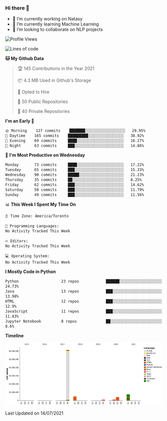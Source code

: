 ### Hi there 👋

<!--
**disooqi/disooqi** is a ✨ _special_ ✨ repository because its `README.md` (this file) appears on your GitHub profile.
-->
- 🔭 I’m currently working on Natasy
- 🌱 I’m currently learning Machine Learning
- 👯 I’m looking to collaborate on NLP projects
<!--
- 🤔 I’m looking for help with ...
- 💬 Ask me about ...
- 📫 How to reach me: http://mohamed.eldesouki.ca
- 😄 Pronouns: ...
- ⚡ Fun fact: ...
-->

<!--START_SECTION:waka-->
![Profile Views](http://img.shields.io/badge/Profile%20Views-0-blue)

![Lines of code](https://img.shields.io/badge/From%20Hello%20World%20I%27ve%20Written-80.8%20million%20lines%20of%20code-blue)

**🐱 My Github Data** 

> 🏆 145 Contributions in the Year 2021
 > 
> 📦 4.3 MB Used in Github's Storage 
 > 
> 💼 Opted to Hire
 > 
> 📜 50 Public Repositories 
 > 
> 🔑 40 Private Repositories  
 > 
**I'm an Early 🐤** 

```text
🌞 Morning    127 commits    ███████░░░░░░░░░░░░░░░░░░   29.95% 
🌆 Daytime    165 commits    █████████░░░░░░░░░░░░░░░░   38.92% 
🌃 Evening    69 commits     ████░░░░░░░░░░░░░░░░░░░░░   16.27% 
🌙 Night      63 commits     ███░░░░░░░░░░░░░░░░░░░░░░   14.86%

```
📅 **I'm Most Productive on Wednesday** 

```text
Monday       73 commits     ████░░░░░░░░░░░░░░░░░░░░░   17.22% 
Tuesday      65 commits     ███░░░░░░░░░░░░░░░░░░░░░░   15.33% 
Wednesday    90 commits     █████░░░░░░░░░░░░░░░░░░░░   21.23% 
Thursday     35 commits     ██░░░░░░░░░░░░░░░░░░░░░░░   8.25% 
Friday       62 commits     ███░░░░░░░░░░░░░░░░░░░░░░   14.62% 
Saturday     50 commits     ███░░░░░░░░░░░░░░░░░░░░░░   11.79% 
Sunday       49 commits     ███░░░░░░░░░░░░░░░░░░░░░░   11.56%

```


📊 **This Week I Spent My Time On** 

```text
⌚︎ Time Zone: America/Toronto

💬 Programming Languages: 
No Activity Tracked This Week

🔥 Editors: 
No Activity Tracked This Week

💻 Operating System: 
No Activity Tracked This Week

```

**I Mostly Code in Python** 

```text
Python                   23 repos            ██████░░░░░░░░░░░░░░░░░░░   24.73% 
Java                     13 repos            ███░░░░░░░░░░░░░░░░░░░░░░   13.98% 
HTML                     12 repos            ███░░░░░░░░░░░░░░░░░░░░░░   12.9% 
JavaScript               11 repos            ███░░░░░░░░░░░░░░░░░░░░░░   11.83% 
Jupyter Notebook         8 repos             ██░░░░░░░░░░░░░░░░░░░░░░░   8.6%

```


**Timeline**

![Chart not found](https://raw.githubusercontent.com/disooqi/disooqi/master/charts/bar_graph.png) 


 Last Updated on 14/07/2021
<!--END_SECTION:waka-->

